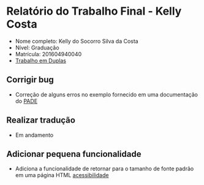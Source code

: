 # Relatório do Trabalho Final - Kelly Costa

* Nome completo: Kelly do Socorro Silva da Costa
* Nível: Graduação
* Matrícula: 201604940040
* [Trabalho em Duplas](https://github.com/gustavopinto/tesl/blob/master/duplas/Dupla_KELLY_LUCAS.md)

## Corrigir bug

* Correção de alguns erros no exemplo fornecido em uma documentação do [PADE](https://github.com/grei-ufc/pade/pull/13)

## Realizar tradução

* Em andamento

## Adicionar pequena funcionalidade

* Adiciona a funcionalidade de retornar para o tamanho de fonte padrão em uma página HTML [acessibilidade](https://github.com/lucianobragaweb/acessibilidade/pull/2)
